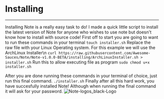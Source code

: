 # Installing
___

Installing Note is a really easy task to do!
I made a quick little script to install the latest version of Note for anyone who wishes to use note but doesn't know how to install with source code!
First off to start you are going to want to run these commands in your terminal
```touch installer.sh```
Replace the raw file with your Linux Operating system.
For this example we will use the ArchLinux Installer\n
```curl https://raw.githubusercontent.com/Awesome-Sauces/Note/Note-v1.0.0-BETA/installing/ArchLinuxInstaller.sh > installer.sh```
Run this to allow executing file as program
```sudo chmod u+x installer.sh```

After you are done running these commands in your terminal of choice, just run this final command.
```./installer.sh```
Finally after all this hard work, you have succesfully installed Note!
Although when running the final command it will ask for your password.
![Note-logos_black-Logo](https://user-images.githubusercontent.com/78565561/150656857-c89e1528-9f4b-4df2-bd51-c43456c720c0.png)
